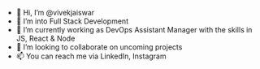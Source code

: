 - 👋 Hi, I’m @vivekjaiswar
- 👀 I’m into Full Stack Development
- 🌱 I’m currently working as DevOps Assistant Manager with the skills in JS, React & Node
- 💞️ I’m looking to collaborate on uncoming projects
- 📫 You can reach me via LinkedIn, Instagram


<!---
vivekjaiswar/vivekjaiswar is a ✨ special ✨ repository because its `README.md` (this file) appears on your GitHub profile.
You can click the Preview link to take a look at your changes.
--->
